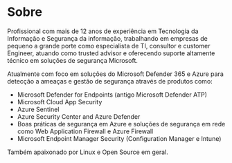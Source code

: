 # Sobre

Profissional com mais de 12 anos de experiência em Tecnologia da Informação e Segurança da informação, trabalhando em empresas de pequeno a grande porte como especialista de TI, consultor e customer Engineer, atuando como trusted advisor e oferecendo suporte altamente técnico em soluções de segurança Microsoft.

Atualmente com foco em soluções do Microsoft Defender 365 e Azure para detecção a ameaças e gestão de segurança através de produtos como:

- Microsoft Defender for Endpoints (antigo Microsoft Defender ATP)
- Microsoft Cloud App Security
- Azure Sentinel
- Azure Security Center and Azure Defender
- Boas práticas de segurança em Azure e soluções de segurança em rede como Web Application Firewall e Azure Firewall
- Microsoft Endpoint Manager Security (Configuration Manager e Intune)

Também apaixonado por Linux e Open Source em geral.


